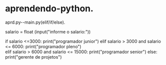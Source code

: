 # aprendendo-python.
aprd.py--main.py(elif/if/else).

salario = float (input("informe o salario:"))

if salario <=3000:
    print("programador junior")
elif salario > 3000 and salario <= 6000:
    print("programador pleno")  
elif salario > 6000 and salario <= 15000:
    print("programador senior") 
else: 
    print("gerente de projetos")


